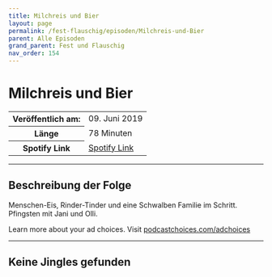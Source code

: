 ```yaml
---
title: Milchreis und Bier
layout: page
permalink: /fest-flauschig/episoden/Milchreis-und-Bier
parent: Alle Episoden
grand_parent: Fest und Flauschig
nav_order: 154
---
```


# Milchreis und Bier
<table class="resp-table dcf-table dcf-table-responsive dcf-table-bordered dcf-table-striped dcf-w-100%">
                    <tbody>
                        <tr>
                            <th scope="row">Veröffentlich am:</th>
                            <td data-label="Veröffentlich am:">09. Juni 2019</td>
                        </tr>
                        <tr>
                            <th scope="row">Länge </th>
                            <td data-label="Länge ">78 Minuten</td>
                        </tr><tr>
                                <th scope="row">Spotify Link</th>
                                <td data-label="Spotify Link"><a href="https://open.spotify.com/episode/5FbT0GrvOCVandITWKWrPO">Spotify Link</a></td>
                            </tr></tbody>
                </table>

***

## Beschreibung der Folge

<div>
<p>Menschen-Eis, Rinder-Tinder und eine Schwalben Familie im Schritt. Pfingsten mit Jani und Olli.</p><p> </p><p>Learn more about your ad choices. Visit <a href="https://podcastchoices.com/adchoices">podcastchoices.com/adchoices</a></p>  
</div>

***

## Keine Jingles gefunden
